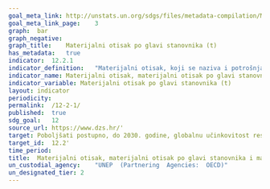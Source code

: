 ```yaml
---
goal_meta_link:	http://unstats.un.org/sdgs/files/metadata-compilation/Metadata-Goal-12.pdf'
goal_meta_link_page:	3
graph:	bar
graph_negative:	
graph_title:	Materijalni otisak po glavi stanovnika (t)
has_metadata:	true
indicator:	12.2.1
indicator_definition:	"Materijalni otisak, koji se naziva i potrošnja sirovna (RMC), predstavlja globalnu potražnju za ekstrakcijom materijala (minerala, metalnih ruda, biomase, fosilnih energetskih materijala) izazvanu potrošnjom  dobara i usluga unutar geografskog referentnog područja. Podaci o materijalnim otiscima proizlaze iz računa materijalnih tokova, koji modeliraju tokove prirodnih resursa iz okoliša u gospodarstvo. Materijalni otisak po glavi stanovnika prema vrsti sirovine ( u tonama) izračunava se stavljanjem u odnos materijalnog otiska i godišnjeg prosjeka broja stanovnika. Izvor: Eurostat"
indicator_name:	Materijalni otisak, materijalni otisak po glavi stanovnika i materijalni otisak po BDP-u
indicator_variable:	Materijalni otisak po glavi stanovnika (t)
layout:	indicator
periodicity:	
permalink:	/12-2-1/
published:	true  
sdg_goal:	12
source_url:	https://www.dzs.hr/'
target:	Poboljšati postupno, do 2030. godine, globalnu učinkovitost resursa u potrošnji i proizvodnji i nastojati razdvojiti gospodarski rast od degradacije okoliša, sukladno 10-godišnjem okviru programa održive potrošnje i proizvodnje, razvijene zemlje preuzimaju vodstvo
target_id:	12.2'
time_period:	
title:	Materijalni otisak, materijalni otisak po glavi stanovnika i materijalni otisak po BDP-u
un_custodial_agency:	"UNEP  (Partnering  Agencies:  OECD)"
un_designated_tier:	2
---
```

